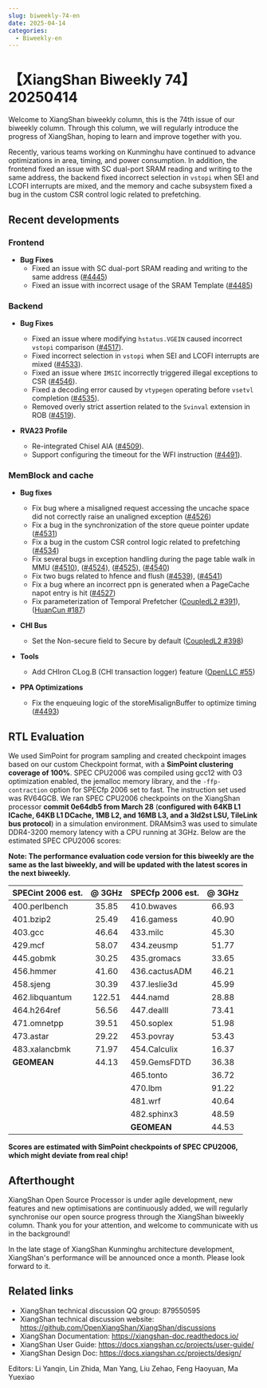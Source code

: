 ```yaml
---
slug: biweekly-74-en
date: 2025-04-14
categories:
  - Biweekly-en
---
```


# 【XiangShan Biweekly 74】20250414

Welcome to XiangShan biweekly column, this is the 74th issue of our biweekly column. Through this column, we will regularly introduce the progress of XiangShan, hoping to learn and improve together with you.

Recently, various teams working on Kunminghu have continued to advance optimizations in area, timing, and power consumption. In addition, the frontend fixed an issue with SC dual-port SRAM reading and writing to the same address, the backend fixed incorrect selection in `vstopi` when SEI and LCOFI interrupts are mixed, and the memory and cache subsystem fixed a bug in the custom CSR control logic related to prefetching.

<!-- more -->
## Recent developments

### Frontend

- **Bug Fixes**
    - Fixed an issue with SC dual-port SRAM reading and writing to the same address ([#4445](https://github.com/OpenXiangShan/XiangShan/pull/4445))
    - Fixed an issue with incorrect usage of the SRAM Template ([#4485](https://github.com/OpenXiangShan/XiangShan/pull/4485))

### Backend

- **Bug Fixes**
    - Fixed an issue where modifying `hstatus.VGEIN` caused incorrect `vstopi` comparison ([#4517](https://github.com/OpenXiangShan/XiangShan/pull/4517)).
    - Fixed incorrect selection in `vstopi` when SEI and LCOFI interrupts are mixed ([#4533](https://github.com/OpenXiangShan/XiangShan/pull/4533)).
    - Fixed an issue where `IMSIC` incorrectly triggered illegal exceptions to CSR ([#4546](https://github.com/OpenXiangShan/XiangShan/pull/4546)).
    - Fixed a decoding error caused by `vtypegen` operating before `vsetvl` completion ([#4535](https://github.com/OpenXiangShan/XiangShan/pull/4535)).
    - Removed overly strict assertion related to the `Svinval` extension in ROB ([#4519](https://github.com/OpenXiangShan/XiangShan/pull/4519)).

- **RVA23 Profile**
    - Re-integrated Chisel AIA ([#4509](https://github.com/OpenXiangShan/XiangShan/pull/4509)).
    - Support configuring the timeout for the WFI instruction ([#4491](https://github.com/OpenXiangShan/XiangShan/pull/4491)).

### MemBlock and cache

- **Bug fixes**
    - Fix bug where a misaligned request accessing the uncache space did not correctly raise an unaligned exception ([#4526](https://github.com/OpenXiangShan/XiangShan/pull/4526))
    - Fix a bug in the synchronization of the store queue pointer update ([#4531](https://github.com/OpenXiangShan/XiangShan/pull/4531))
    - Fix a bug in the custom CSR control logic related to prefetching ([#4534](https://github.com/OpenXiangShan/XiangShan/pull/4534))
    - Fix several bugs in exception handling during the page table walk in MMU ([#4510](https://github.com/OpenXiangShan/XiangShan/pull/4510)), ([#4524](https://github.com/OpenXiangShan/XiangShan/pull/4524)), ([#4525](https://github.com/OpenXiangShan/XiangShan/pull/4525)), ([#4540](https://github.com/OpenXiangShan/XiangShan/pull/4540))
    - Fix two bugs related to hfence and flush ([#4539](https://github.com/OpenXiangShan/XiangShan/pull/4539)), ([#4541](https://github.com/OpenXiangShan/XiangShan/pull/4541))
    - Fix a bug where an incorrect ppn is generated when a PageCache napot entry is hit ([#4527](https://github.com/OpenXiangShan/XiangShan/pull/4527))
    - Fix parameterization of Temporal Prefetcher ([CoupledL2 #391](https://github.com/OpenXiangShan/CoupledL2/pull/391)), ([HuanCun #187](https://github.com/OpenXiangShan/HuanCun/pull/187))

- **CHI Bus**
    - Set the Non-secure field to Secure by default ([CoupledL2 #398](https://github.com/OpenXiangShan/CoupledL2/pull/398))

- **Tools**
    - Add CHIron CLog.B (CHI transaction logger) feature ([OpenLLC #55](https://github.com/OpenXiangShan/OpenLLC/pull/55))


- **PPA Optimizations**
    - Fix the enqueuing logic of the storeMisalignBuffer to optimize timing ([#4493](https://github.com/OpenXiangShan/XiangShan/pull/4493))

## RTL Evaluation

We used SimPoint for program sampling and created checkpoint images based on our custom Checkpoint format, with a **SimPoint clustering coverage of 100%**. SPEC CPU2006 was compiled using gcc12 with O3 optimization enabled, the jemalloc memory library, and the `-ffp-contraction` option for SPECfp 2006 set to fast. The instruction set used was RV64GCB. We ran SPEC CPU2006 checkpoints on the XiangShan processor **commit 0e64db5 from March 28** (**configured with 64KB L1 ICache, 64KB L1 DCache, 1MB L2, and 16MB L3, and a 3ld2st LSU, TileLink bus protocol**) in a simulation environment. DRAMsim3 was used to simulate DDR4-3200 memory latency with a CPU running at 3GHz. Below are the estimated SPEC CPU2006 scores:

**Note: The performance evaluation code version for this biweekly are the same as the last biweekly, and will be updated with the latest scores in the next biweekly.**

| SPECint 2006 est. | @ 3GHz | SPECfp 2006 est. | @ 3GHz |
| :---------------- | :----: | :--------------- | :----: |
| 400.perlbench     | 35.85  | 410.bwaves       | 66.93  |
| 401.bzip2         | 25.49  | 416.gamess       | 40.90  |
| 403.gcc           | 46.64  | 433.milc         | 45.30  |
| 429.mcf           | 58.07  | 434.zeusmp       | 51.77  |
| 445.gobmk         | 30.25  | 435.gromacs      | 33.65  |
| 456.hmmer         | 41.60  | 436.cactusADM    | 46.21  |
| 458.sjeng         | 30.39  | 437.leslie3d     | 45.99  |
| 462.libquantum    | 122.51 | 444.namd         | 28.88  |
| 464.h264ref       | 56.56  | 447.dealII       | 73.41  |
| 471.omnetpp       | 39.51  | 450.soplex       | 51.98  |
| 473.astar         | 29.22  | 453.povray       | 53.43  |
| 483.xalancbmk     | 71.97  | 454.Calculix     | 16.37  |
| **GEOMEAN**       | 44.13  | 459.GemsFDTD     | 36.38  |
|                   |        | 465.tonto        | 36.72  |
|                   |        | 470.lbm          | 91.22  |
|                   |        | 481.wrf          | 40.64  |
|                   |        | 482.sphinx3      | 48.59  |
|                   |        | **GEOMEAN**      | 44.53  |

**Scores are estimated with SimPoint checkpoints of SPEC CPU2006, which might deviate from real chip!**

## Afterthought

XiangShan Open Source Processor is under agile development, new features and new optimisations are continuously added, we will regularly synchronise our open source progress through the XiangShan biweekly column. Thank you for your attention, and welcome to communicate with us in the background!

In the late stage of XiangShan Kunminghu architecture development, XiangShan's performance will be announced once a month. Please look forward to it.

## Related links

- XiangShan technical discussion QQ group: 879550595
- XiangShan technical discussion website: https://github.com/OpenXiangShan/XiangShan/discussions
- XiangShan Documentation: https://xiangshan-doc.readthedocs.io/
- XiangShan User Guide: https://docs.xiangshan.cc/projects/user-guide/
- XiangShan Design Doc: https://docs.xiangshan.cc/projects/design/

Editors: Li Yanqin, Lin Zhida, Man Yang, Liu Zehao, Feng Haoyuan, Ma Yuexiao
